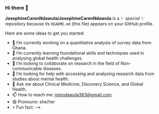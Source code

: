### Hi there 👋


**JosephineCarenNdawula/JosephineCarenNdawula** is a ✨ _special_ ✨ repository because its `README.md` (this file) appears on your GitHub profile.

Here are some ideas to get you started:

- 🔭 I’m currently working on a quantitative analysis of survey data from Ghana.
- 🌱 I’m currently learning foundational skills and techniques used in analysing global health challenges.
- 👯 I’m looking to collaborate on research in the field of Non-communicable diseases.
- 🤔 I’m looking for help with accessing and analysing research data from studies about mental health.
- 💬 Ask me about Clinical Medicine, Discovery Science, and Global Health.
- 📫 How to reach me: jojondawula363@gmail.com
- 😄 Pronouns: she/her
- ⚡ Fun fact: 
-->
